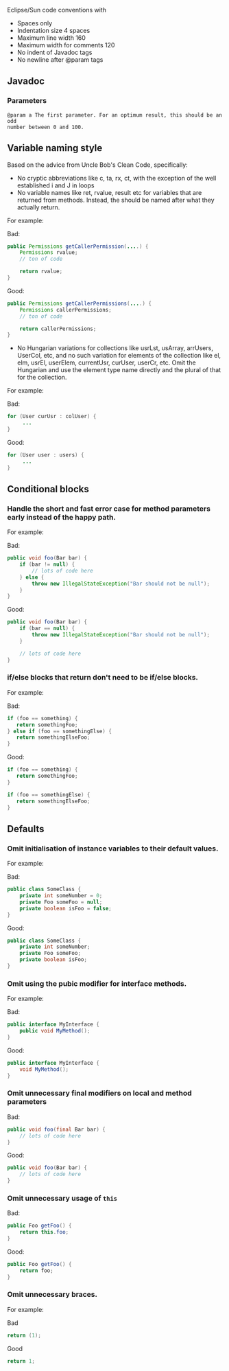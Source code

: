 Eclipse/Sun code conventions with
* Spaces only
* Indentation size 4 spaces
* Maximum line width 160
* Maximum width for comments 120
* No indent of Javadoc tags
* No newline after @param tags

## Javadoc

### Parameters

```
@param a The first parameter. For an optimum result, this should be an odd
number between 0 and 100.
```

## Variable naming style

Based on the advice from Uncle Bob's Clean Code, specifically:

* No cryptic abbreviations like c, ta, rx, ct, with the exception of the well established i and J in loops
* No variable names like ret, rvalue, result etc for variables that are returned from methods. Instead, the should be named after what they actually return. 

For example:

Bad:

```java
public Permissions getCallerPermission(....) {
    Permissions rvalue;
    // ton of code

    return rvalue;
}
```

Good:

```java
public Permissions getCallerPermissions(....) {
    Permissions callerPermissions;
    // ton of code

    return callerPermissions;
}
```

* No Hungarian variations for collections like usrLst, usArray, arrUsers, UserCol, etc, and no such variation for elements of the collection like el, elm, usrEl, userElem, currentUsr, curUser, userCr, etc. Omit the Hungarian and use the element type name directly and the plural of that for the collection.  

For example:

Bad:

```java
for (User curUsr : colUser) {
     ...
}
```

Good:

```java
for (User user : users) {
     ...
}
```

## Conditional blocks

### Handle the short and fast error case for method parameters early instead of the happy path. 

For example:

Bad:

```java
public void foo(Bar bar) {
    if (bar != null) {
        // lots of code here
    } else {
        throw new IllegalStateException("Bar should not be null");
    }
}
```

Good:

```java
public void foo(Bar bar) {
    if (bar == null) {
        throw new IllegalStateException("Bar should not be null");
    }

    // lots of code here
}
```

### if/else blocks that return don't need to be if/else blocks. 

For example:

Bad:

```java
if (foo == something) {
   return somethingFoo;
} else if (foo == somethingElse) {
   return somethingElseFoo;
}
```
   
Good:

```java
if (foo == something) {
   return somethingFoo;
}

if (foo == somethingElse) {
   return somethingElseFoo;
}
```


## Defaults

### Omit initialisation of instance variables to their default values. 

For example:

Bad:

```java
public class SomeClass {
    private int someNumber = 0;
    private Foo someFoo = null;
    private boolean isFoo = false;
}
```

Good:

```java
public class SomeClass {
    private int someNumber;
    private Foo someFoo;
    private boolean isFoo;
}
```

### Omit using the pubic modifier for interface methods.

For example:

Bad:

```java
public interface MyInterface {
    public void MyMethod();
}
```

Good:

```java
public interface MyInterface {
    void MyMethod();
}
```

### Omit unnecessary final modifiers on local and method parameters

Bad:

```java
public void foo(final Bar bar) {
    // lots of code here 
}
```

Good:

```java
public void foo(Bar bar) {
    // lots of code here
}
```

### Omit unnecessary usage of `this`

Bad:

```java
public Foo getFoo() {
    return this.foo;
}
```

Good:

```java
public Foo getFoo() {
    return foo;
}
```

### Omit unnecessary braces. 

For example:

Bad

```java
return (1);
```

Good

```java
return 1;
```
